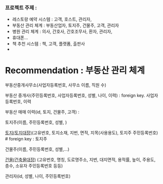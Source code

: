 ### 프로젝트 주제 :


- 레스토랑 예약 시스템 : 고객, 호스트, 관리자, 
- 부동산 관리 체계 : 부동산업자, 토지주, 건물주, 고객, 관리자
- 병원 관리 체계 : 의사, 간호사, 간호조무사, 환자, 관리자, 
- 휴대폰...
- 책 추천 시스템 : 책, 고객, 플랫폼, 출판사
- 


Recommendation : 부동산 관리 체계
==========

부동산중개사무소(사업자등록번호, 사무소 이름, 직원 수)

부동산 중개사(주민등록번호, 사업자등록번호, 성별, 나이, 이력) : foreign key. 사업자등록번호, 이력

부동산 매매 이력(id, 토지, 건물주, 고객) : 

토지주(이름, 주민등록번호, 성별, )

[토지(토지대장)](https://post-phinf.pstatic.net/MjAxODEyMjRfMTM2/MDAxNTQ1NjM0NTY1NjY4.sMZPuEzlzysVr5gR3xUZ6Cp75Mt6hpTgem1b5wYbsXAg.sKCeivtL7YPoX6Lmbw9p8nPH3xEjYcnRcDL8UNaOe-Ug.PNG/%ED%86%A0%EC%A7%80%EB%8C%80%EC%9E%A5.png?type=w1200&type=w1200)(고유번호, 토지소재, 지번, 면적, 지목(사용용도), 토지주 주민등록번호) # foreign key : 토지주

건물주(이름, 주민등록번호, 성별,...)

[건물(건축물대장)](https://www.goldpond.kr/%EA%B1%B4%EC%B6%95%EB%AC%BC%EB%8C%80%EC%9E%A5%EB%AC%B4%EB%A3%8C%EC%97%B4%EB%9E%8C/) (고유번호, 명칭, 도로명주소, 지번, 대지면적, 용적률, 높이, 주용도, 층수, 소유자 주민등록번호 등등)

관리자(id, 성별, 나이, 주민등록번호)

